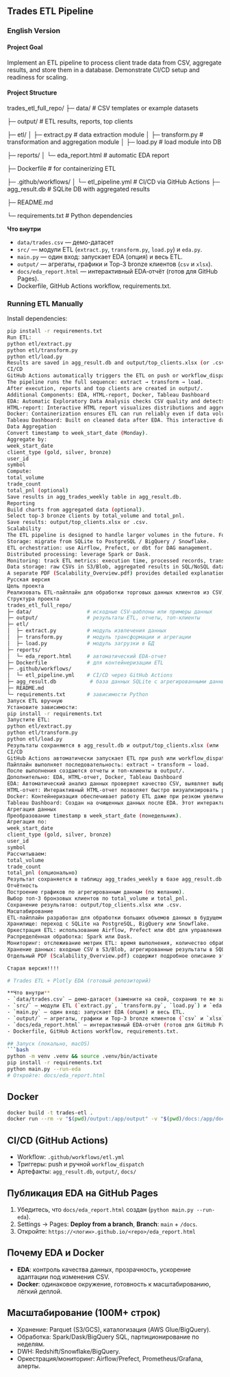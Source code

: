## Trades ETL Pipeline

### English Version

#### Project Goal
Implement an ETL pipeline to process client trade data from CSV, aggregate results, and store them in a database. Demonstrate CI/CD setup and readiness for scaling.

#### Project Structure
trades_etl_full_repo/
├─ data/ # CSV templates or example datasets

├─ output/ # ETL results, reports, top clients

├─ etl/
│ ├─ extract.py # data extraction module
│ ├─ transform.py # transformation and aggregation module
│ ├─ load.py # load module into DB

├─ reports/
│ └─ eda_report.html # automatic EDA report

├─ Dockerfile # for containerizing ETL

├─ .github/workflows/
│ └─ etl_pipeline.yml # CI/CD via GitHub Actions
├─ agg_result.db # SQLite DB with aggregated results

├─ README.md

└─ requirements.txt # Python dependencies

**Что внутри**
- `data/trades.csv` — демо-датасет
- `src/` — модули ETL (`extract.py`, `transform.py`, `load.py`) и `eda.py`.
- `main.py` — один вход: запускает EDA (опция) и весь ETL.
- `output/` — агрегаты, графики и Top-3 bronze клиентов (`csv` и `xlsx`).
- `docs/eda_report.html` — интерактивный EDA‑отчёт (готов для GitHub Pages).
- Dockerfile, GitHub Actions workflow, requirements.txt.

### Running ETL Manually
Install dependencies:
```bash
pip install -r requirements.txt
Run ETL:
python etl/extract.py
python etl/transform.py
python etl/load.py
Results are saved in agg_result.db and output/top_clients.xlsx (or .csv).
CI/CD
GitHub Actions automatically triggers the ETL on push or workflow_dispatch.
The pipeline runs the full sequence: extract → transform → load.
After execution, reports and top clients are created in output/.
Additional Components: EDA, HTML-report, Docker, Tableau Dashboard
EDA: Automatic Exploratory Data Analysis checks CSV quality and detects outliers or missing values.
HTML-report: Interactive HTML report visualizes distributions and aggregations for quick data quality checks.
Docker: Containerization ensures ETL can run reliably even if data volume increases sharply, guaranteeing reproducibility across environments.
Tableau Dashboard: Built on cleaned data after EDA. This interactive dashboard serves as a prototype for more modern “live” dashboard solutions instead of static plots.
Data Aggregation
Convert timestamp to week_start_date (Monday).
Aggregate by:
week_start_date
client_type (gold, silver, bronze)
user_id
symbol
Compute:
total_volume
trade_count
total_pnl (optional)
Save results in agg_trades_weekly table in agg_result.db.
Reporting
Build charts from aggregated data (optional).
Select top-3 bronze clients by total_volume and total_pnl.
Save results: output/top_clients.xlsx or .csv.
Scalability
The ETL pipeline is designed to handle larger volumes in the future. For datasets >100M rows:
Storage: migrate from SQLite to PostgreSQL / BigQuery / Snowflake.
ETL orchestration: use Airflow, Prefect, or dbt for DAG management.
Distributed processing: leverage Spark or Dask.
Monitoring: track ETL metrics: execution time, processed records, transformation errors, missing data.
Data storage: raw CSVs in S3/Blob, aggregated results in SQL/NoSQL databases.
A separate PDF (Scalability_Overview.pdf) provides detailed explanations of these cloud-based scaling options.
Русская версия
Цель проекта
Реализовать ETL-пайплайн для обработки торговых данных клиентов из CSV, агрегировать результаты и сохранять их в базу данных. Продемонстрировать настройку CI/CD и готовность решения к масштабированию.
Структура проекта
trades_etl_full_repo/
├─ data/                  # исходные CSV-шаблоны или примеры данных
├─ output/                # результаты ETL, отчеты, топ-клиенты
├─ etl/
│  ├─ extract.py          # модуль извлечения данных
│  ├─ transform.py        # модуль трансформации и агрегации
│  ├─ load.py             # модуль загрузки в БД
├─ reports/
│  └─ eda_report.html     # автоматический EDA-отчет
├─ Dockerfile             # для контейнеризации ETL
├─ .github/workflows/
│  └─ etl_pipeline.yml    # CI/CD через GitHub Actions
├─ agg_result.db           # база данных SQLite с агрегированными данными
├─ README.md
└─ requirements.txt       # зависимости Python
Запуск ETL вручную
Установите зависимости:
pip install -r requirements.txt
Запустите ETL:
python etl/extract.py
python etl/transform.py
python etl/load.py
Результаты сохраняются в agg_result.db и output/top_clients.xlsx (или .csv).
CI/CD
GitHub Actions автоматически запускает ETL при push или workflow_dispatch.
Пайплайн выполняет последовательность: extract → transform → load.
После выполнения создаются отчеты и топ-клиенты в output/.
Дополнительно: EDA, HTML-отчет, Docker, Tableau Dashboard
EDA: Автоматический анализ данных проверяет качество CSV, выявляет выбросы и пропуски.
HTML-отчет: Интерактивный HTML-отчет позволяет быстро визуализировать распределения и агрегации, удобно для контроля качества данных.
Docker: Контейнеризация обеспечивает работу ETL даже при резком увеличении объема данных, гарантируя воспроизводимость в любом окружении.
Tableau Dashboard: Создан на очищенных данных после EDA. Этот интерактивный дэшборд служит прототипом более современного решения «живых» дэшбордов вместо статичных графиков.
Агрегация данных
Преобразование timestamp в week_start_date (понедельник).
Агрегация по:
week_start_date
client_type (gold, silver, bronze)
user_id
symbol
Рассчитываем:
total_volume
trade_count
total_pnl (опционально)
Результат сохраняется в таблицу agg_trades_weekly в базе agg_result.db.
Отчётность
Построение графиков по агрегированным данным (по желанию).
Выбор топ-3 бронзовых клиентов по total_volume и total_pnl.
Сохранение результатов: output/top_clients.xlsx или .csv.
Масштабирование
ETL-пайплайн разработан для обработки больших объемов данных в будущем. Для наборов данных >100 млн строк рекомендуется:
Хранилище: переход с SQLite на PostgreSQL, BigQuery или Snowflake.
Оркестрация ETL: использование Airflow, Prefect или dbt для управления DAG.
Распределённая обработка: Spark или Dask.
Мониторинг: отслеживание метрик ETL: время выполнения, количество обработанных записей, ошибки трансформации, пропуски.
Хранение данных: входные CSV в S3/Blob, агрегированные результаты в SQL/NoSQL.
Отдельный PDF (Scalability_Overview.pdf) содержит подробное описание этих решений и архитектурных подходов для масштабирования ETL в облаке.

Старая версия!!!!

# Trades ETL + Plotly EDA (готовый репозиторий)

**Что внутри**
- `data/trades.csv` — демо-датасет (замените на свой, сохранив те же заголовки).
- `src/` — модули ETL (`extract.py`, `transform.py`, `load.py`) и `eda.py`.
- `main.py` — один вход: запускает EDA (опция) и весь ETL.
- `output/` — агрегаты, графики и Top-3 bronze клиентов (`csv` и `xlsx`).
- `docs/eda_report.html` — интерактивный EDA‑отчёт (готов для GitHub Pages).
- Dockerfile, GitHub Actions workflow, requirements.txt.

## Запуск (локально, macOS)
```bash
python -m venv .venv && source .venv/bin/activate
pip install -r requirements.txt
python main.py --run-eda
# Откройте: docs/eda_report.html
```

## Docker
```bash
docker build -t trades-etl .
docker run --rm -v "$(pwd)/output:/app/output" -v "$(pwd)/docs:/app/docs" trades-etl
```

## CI/CD (GitHub Actions)
- Workflow: `.github/workflows/etl.yml`
- Триггеры: push и ручной `workflow_dispatch`
- Артефакты: `agg_result.db`, `output/`, `docs/`

## Публикация EDA на GitHub Pages
1. Убедитесь, что `docs/eda_report.html` создан (`python main.py --run-eda`).
2. Settings → Pages: **Deploy from a branch**, **Branch**: `main` + `/docs`.
3. Откройте: `https://<логин>.github.io/<repo>/eda_report.html`

## Почему EDA и Docker
- **EDA**: контроль качества данных, прозрачность, ускорение адаптации под изменения CSV.
- **Docker**: одинаковое окружение, готовность к масштабированию, лёгкий деплой.

## Масштабирование (100M+ строк)
- Хранение: Parquet (S3/GCS), каталогизация (AWS Glue/BigQuery).
- Обработка: Spark/Dask/BigQuery SQL, партиционирование по неделям.
- DWH: Redshift/Snowflake/BigQuery.
- Оркестрация/мониторинг: Airflow/Prefect, Prometheus/Grafana, алерты.
